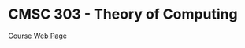 # CMSC 303 - Theory of Computing

[Course Web Page](http://www.people.vcu.edu/~sgharibian/courses/CMSC303/2017/CMSC303.html)
